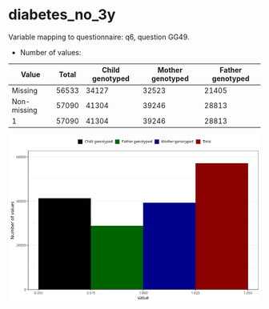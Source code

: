 # diabetes_no_3y
Variable mapping to questionnaire: q6, question GG49.
- Number of values:

| Value | Total | Child genotyped | Mother genotyped | Father genotyped |
| ----- | ----- | --------------- | ---------------- | ---------------- |
| Missing | 56533 | 34127 | 32523 | 21405 |
| Non-missing | 57090 | 41304 | 39246 | 28813 |
| 1 | 57090 | 41304 | 39246 | 28813 |



![](diabetes_no_3y_n.png)



